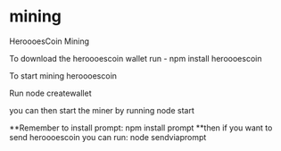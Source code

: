 # mining
HeroooesCoin Mining

To download the heroooescoin wallet run - npm install heroooescoin

To start mining heroooescoin

Run node createwallet

you can then start the miner by running node start

**Remember to install prompt:  npm install prompt
**then if you want to send heroooescoin you can run: node sendviaprompt
